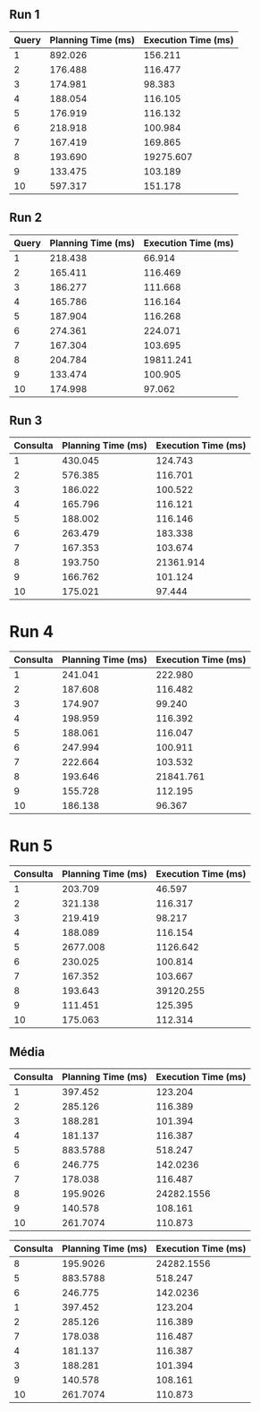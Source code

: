 ## Run 1

| **Query** | **Planning Time (ms)** | **Execution Time (ms)** |
| --------- | ---------------------- | ----------------------- |
| 1         | 892.026                | 156.211                 |
| 2         | 176.488                | 116.477                 |
| 3         | 174.981                | 98.383                  |
| 4         | 188.054                | 116.105                 |
| 5         | 176.919                | 116.132                 |
| 6         | 218.918                | 100.984                 |
| 7         | 167.419                | 169.865                 |
| 8         | 193.690                | 19275.607               |
| 9         | 133.475                | 103.189                 |
| 10        | 597.317                | 151.178                 |

## Run 2

| **Query** | **Planning Time (ms)** | **Execution Time (ms)** |
| --------- | ---------------------- | ----------------------- |
| 1         | 218.438                | 66.914                  |
| 2         | 165.411                | 116.469                 |
| 3         | 186.277                | 111.668                 |
| 4         | 165.786                | 116.164                 |
| 5         | 187.904                | 116.268                 |
| 6         | 274.361                | 224.071                 |
| 7         | 167.304                | 103.695                 |
| 8         | 204.784                | 19811.241               |
| 9         | 133.474                | 100.905                 |
| 10        | 174.998                | 97.062                  |

## Run 3

| **Consulta** | **Planning Time (ms)** | **Execution Time (ms)** |
| ------------ | ---------------------- | ----------------------- |
| 1            | 430.045                | 124.743                 |
| 2            | 576.385                | 116.701                 |
| 3            | 186.022                | 100.522                 |
| 4            | 165.796                | 116.121                 |
| 5            | 188.002                | 116.146                 |
| 6            | 263.479                | 183.338                 |
| 7            | 167.353                | 103.674                 |
| 8            | 193.750                | 21361.914               |
| 9            | 166.762                | 101.124                 |
| 10           | 175.021                | 97.444                  |

# Run 4

| **Consulta** | **Planning Time (ms)** | **Execution Time (ms)** |
| ------------ | ---------------------- | ----------------------- |
| 1            | 241.041                | 222.980                 |
| 2            | 187.608                | 116.482                 |
| 3            | 174.907                | 99.240                  |
| 4            | 198.959                | 116.392                 |
| 5            | 188.061                | 116.047                 |
| 6            | 247.994                | 100.911                 |
| 7            | 222.664                | 103.532                 |
| 8            | 193.646                | 21841.761               |
| 9            | 155.728                | 112.195                 |
| 10           | 186.138                | 96.367                  |

# Run 5

| **Consulta** | **Planning Time (ms)** | **Execution Time (ms)** |
| ------------ | ---------------------- | ----------------------- |
| 1            | 203.709                | 46.597                  |
| 2            | 321.138                | 116.317                 |
| 3            | 219.419                | 98.217                  |
| 4            | 188.089                | 116.154                 |
| 5            | 2677.008               | 1126.642                |
| 6            | 230.025                | 100.814                 |
| 7            | 167.352                | 103.667                 |
| 8            | 193.643                | 39120.255               |
| 9            | 111.451                | 125.395                 |
| 10           | 175.063                | 112.314                 |

## Média

| **Consulta** | **Planning Time (ms)** | **Execution Time (ms)** |
| ------------ | ---------------------- | ----------------------- |
| 1            | 397.452                | 123.204                 |
| 2            | 285.126                | 116.389                 |
| 3            | 188.281                | 101.394                 |
| 4            | 181.137                | 116.387                 |
| 5            | 883.5788               | 518.247                 |
| 6            | 246.775                | 142.0236                |
| 7            | 178.038                | 116.487                 |
| 8            | 195.9026               | 24282.1556              |
| 9            | 140.578                | 108.161                 |
| 10           | 261.7074               | 110.873                 |



| **Consulta** | **Planning Time (ms)** | **Execution Time (ms)** |
| ------------ | ---------------------- | ----------------------- |
| 8            | 195.9026               | 24282.1556              |
| 5            | 883.5788               | 518.247                 |
| 6            | 246.775                | 142.0236                |
| 1            | 397.452                | 123.204                 |
| 2            | 285.126                | 116.389                 |
| 7            | 178.038                | 116.487                 |
| 4            | 181.137                | 116.387                 |
| 3            | 188.281                | 101.394                 |
| 9            | 140.578                | 108.161                 |
| 10           | 261.7074               | 110.873                 |

